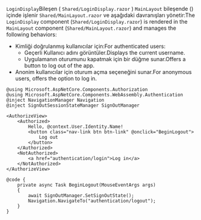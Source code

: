 <span data-ttu-id="37fdc-101">`LoginDisplay`Bileşen ( `Shared/LoginDisplay.razor` ) `MainLayout` bileşende () içinde işlenir `Shared/MainLayout.razor` ve aşağıdaki davranışları yönetir:</span><span class="sxs-lookup"><span data-stu-id="37fdc-101">The `LoginDisplay` component (`Shared/LoginDisplay.razor`) is rendered in the `MainLayout` component (`Shared/MainLayout.razor`) and manages the following behaviors:</span></span>

* <span data-ttu-id="37fdc-102">Kimliği doğrulanmış kullanıcılar için:</span><span class="sxs-lookup"><span data-stu-id="37fdc-102">For authenticated users:</span></span>
  * <span data-ttu-id="37fdc-103">Geçerli Kullanıcı adını görüntüler.</span><span class="sxs-lookup"><span data-stu-id="37fdc-103">Displays the current username.</span></span>
  * <span data-ttu-id="37fdc-104">Uygulamanın oturumunu kapatmak için bir düğme sunar.</span><span class="sxs-lookup"><span data-stu-id="37fdc-104">Offers a button to log out of the app.</span></span>
* <span data-ttu-id="37fdc-105">Anonim kullanıcılar için oturum açma seçeneğini sunar.</span><span class="sxs-lookup"><span data-stu-id="37fdc-105">For anonymous users, offers the option to log in.</span></span>

```razor
@using Microsoft.AspNetCore.Components.Authorization
@using Microsoft.AspNetCore.Components.WebAssembly.Authentication
@inject NavigationManager Navigation
@inject SignOutSessionStateManager SignOutManager

<AuthorizeView>
    <Authorized>
        Hello, @context.User.Identity.Name!
        <button class="nav-link btn btn-link" @onclick="BeginLogout">
            Log out
        </button>
    </Authorized>
    <NotAuthorized>
        <a href="authentication/login">Log in</a>
    </NotAuthorized>
</AuthorizeView>

@code {
    private async Task BeginLogout(MouseEventArgs args)
    {
        await SignOutManager.SetSignOutState();
        Navigation.NavigateTo("authentication/logout");
    }
}
```
